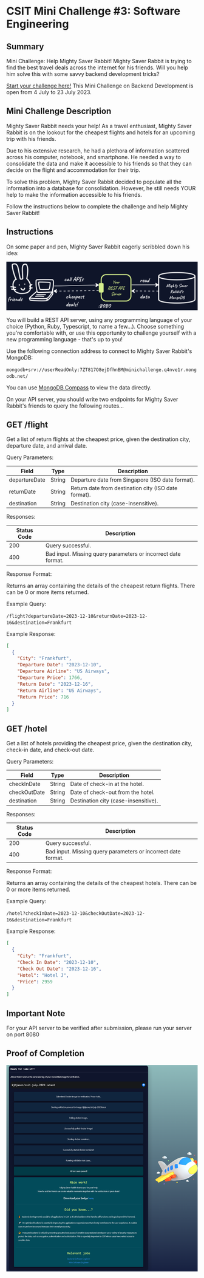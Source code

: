 # CSIT Mini Challenge #3: Software Engineering

## Summary

Mini Challenge: Help Mighty Saver Rabbit!
Mighty Saver Rabbit is trying to find the best travel deals across the internet for his friends. Will you help him solve this with some savvy backend development tricks?

[Start your challenge here!](https://go.gov.sg/se-minichallenge)
This Mini Challenge on Backend Development is open from 4 July to 23 July 2023.

## Mini Challenge Description

Mighty Saver Rabbit needs your help!
As a travel enthusiast, Mighty Saver Rabbit is on the lookout for the cheapest flights and hotels for an upcoming trip with his friends.

Due to his extensive research, he had a plethora of information scattered across his computer, notebook, and smartphone. He needed a way to consolidate the data and make it accessible to his friends so that they can decide on the flight and accommodation for their trip.

To solve this problem, Mighty Saver Rabbit decided to populate all the information into a database for consolidation. However, he still needs YOUR help to make the information accessible to his friends.

Follow the instructions below to complete the challenge and help Mighty Saver Rabbit!

## Instructions

On some paper and pen, Mighty Saver Rabbit eagerly scribbled down his idea:

![API Diagram](/res/Diagram.png)

You will build a REST API server, using any programming language of your choice (Python, Ruby, Typescript, to name a few...). Choose something you're comfortable with, or use this opportunity to challenge yourself with a new programming language - that's up to you!

Use the following connection address to connect to Mighty Saver Rabbit's MongoDB:

`mongodb+srv://userReadOnly:7ZT817O8ejDfhnBM@minichallenge.q4nve1r.mongodb.net/`

You can use [MongoDB Compass](https://www.mongodb.com/products/compass) to view the data directly.

On your API server, you should write two endpoints for Mighty Saver Rabbit's friends to query the following routes...

## GET /flight

Get a list of return flights at the cheapest price, given the destination city, departure date, and arrival date.

Query Parameters:

Field          | Type   | Description
-------------- | ------ | -------------------------------------------------
departureDate  | String | Departure date from Singapore (ISO date format).
returnDate     | String | Return date from destination city (ISO date format).
destination    | String | Destination city (case-insensitive).

Responses:

Status Code | Description
----------- | -----------------------------------------
200         | Query successful.
400         | Bad input. Missing query parameters or incorrect date format.

Response Format:

Returns an array containing the details of the cheapest return flights. There can be 0 or more items returned.

Example Query:

`/flight?departureDate=2023-12-10&returnDate=2023-12-16&destination=Frankfurt`

Example Response:

```json
[
  {
    "City": "Frankfurt",
    "Departure Date": "2023-12-10",
    "Departure Airline": "US Airways",
    "Departure Price": 1766,
    "Return Date": "2023-12-16",
    "Return Airline": "US Airways",
    "Return Price": 716
  }
]
```

## GET /hotel

Get a list of hotels providing the cheapest price, given the destination city, check-in date, and check-out date.

Query Parameters:

Field          | Type   | Description
-------------- | ------ | -------------------------------------------------
checkInDate    | String | Date of check-in at the hotel.
checkOutDate   | String | Date of check-out from the hotel.
destination    | String | Destination city (case-insensitive).

Responses:

Status Code | Description
----------- | -----------------------------------------
200         | Query successful.
400         | Bad input. Missing query parameters or incorrect date format.

Response Format:

Returns an array containing the details of the cheapest hotels. There can be 0 or more items returned.

Example Query:

`/hotel?checkInDate=2023-12-10&checkOutDate=2023-12-16&destination=Frankfurt`

Example Response:

```json
[
  {
    "City": "Frankfurt",
    "Check In Date": "2023-12-10",
    "Check Out Date": "2023-12-16",
    "Hotel": "Hotel J",
    "Price": 2959
  }
]
```

## Important Note

For your API server to be verified after submission, please run your server on port 8080

## Proof of Completion

![Proof of Completion](/res/proof.png)
